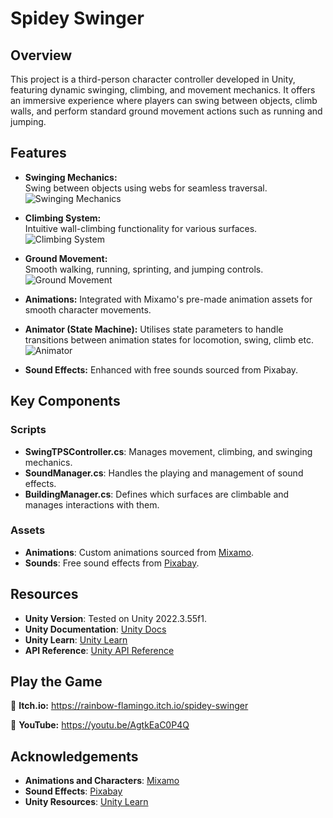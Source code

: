 # **Spidey Swinger**  
## Overview  

This project is a third-person character controller developed in Unity, featuring dynamic swinging, climbing, and movement mechanics. It offers an immersive experience where players can swing between objects, climb walls, and perform standard ground movement actions such as running and jumping.  

## Features  

- **Swinging Mechanics:**  
  Swing between objects using webs for seamless traversal.  
  ![Swinging Mechanics](Images/SwingCode.png)  

- **Climbing System:**  
  Intuitive wall-climbing functionality for various surfaces.  
  ![Climbing System](Images/Climb.png)  

- **Ground Movement:**  
  Smooth walking, running, sprinting, and jumping controls.  
  ![Ground Movement](Images/GroundPhysics.png)  

- **Animations:** Integrated with Mixamo's pre-made animation assets for smooth character movements.  

- **Animator (State Machine):** Utilises state parameters to handle transitions between animation states for locomotion, swing, climb etc.  
  ![Animator](Images/Animator.png)  

- **Sound Effects:** Enhanced with free sounds sourced from Pixabay.  

## Key Components  

### **Scripts**  
- **SwingTPSController.cs**: Manages movement, climbing, and swinging mechanics.  
- **SoundManager.cs**: Handles the playing and management of sound effects.  
- **BuildingManager.cs**: Defines which surfaces are climbable and manages interactions with them.  

### **Assets**  
- **Animations**: Custom animations sourced from [Mixamo](https://www.mixamo.com/).  
- **Sounds**: Free sound effects from [Pixabay](https://pixabay.com/).  

## **Resources**  

- **Unity Version**: Tested on Unity 2022.3.55f1.  
- **Unity Documentation**: [Unity Docs](https://docs.unity3d.com/)  
- **Unity Learn**: [Unity Learn](https://learn.unity.com/)  
- **API Reference**: [Unity API Reference](https://docs.unity3d.com/ScriptReference/)  

## **Play the Game**  

🔗 **Itch.io:** https://rainbow-flamingo.itch.io/spidey-swinger

🎥 **YouTube:** https://youtu.be/AgtkEaC0P4Q  

## **Acknowledgements**  

- **Animations and Characters**: [Mixamo](https://www.mixamo.com/)  
- **Sound Effects**: [Pixabay](https://pixabay.com/)  
- **Unity Resources**: [Unity Learn](https://learn.unity.com/)  
